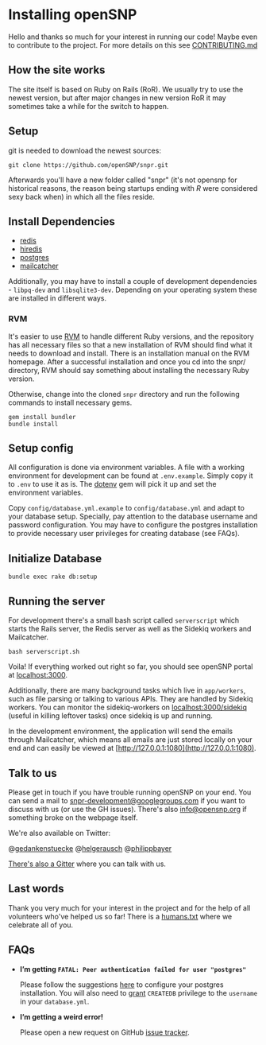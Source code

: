 # Installing openSNP

Hello and thanks so much for your interest in running our code! Maybe even to
contribute to the project. For more details on this see
[CONTRIBUTING.md](https://github.com/openSNP/snpr/blob/master/CONTRIBUTING.md)

## How the site works

The site itself is based on Ruby on Rails (RoR). We usually try to use the
newest version, but after major changes in new version RoR it may sometimes take
a while for the switch to happen.

## Setup

git is needed to download the newest sources:

```
git clone https://github.com/openSNP/snpr.git
```

Afterwards you'll have a new folder called "snpr" (it's not opensnp for
historical reasons, the reason being startups ending with *R* were considered
sexy back when) in which all the files reside.

## Install Dependencies

- [redis](http://redis.io/)
- [hiredis](https://github.com/redis/hiredis)
- [postgres](http://www.postgresql.org/)
- [mailcatcher](https://mailcatcher.me/)

Additionally, you may have to install a couple of development dependencies - `libpq-dev`
and `libsqlite3-dev`. Depending on your operating system these are installed in
different ways.

### RVM

It's easier to use [RVM](https://rvm.io/)  to handle different Ruby versions,
and the repository has all necessary files so that a new installation of RVM
should find what it needs to download and install. There is an installation
manual on the RVM homepage. After a successful installation and once you cd into
the snpr/ directory, RVM should say something about installing the necessary
Ruby version.

Otherwise, change into the cloned `snpr` directory and run the following
commands to install necessary gems.

```
gem install bundler
bundle install
```

## Setup config

All configuration is done via environment variables. A file with a
working environment for development can be found at `.env.example`.
Simply copy it to `.env` to use it as is. The
[dotenv](https://github.com/bkeepers/dotenv) gem will pick it up
and set the environment variables.

Copy `config/database.yml.example` to `config/database.yml` and adapt to your
database setup. Specially, pay attention to the database username and password
configuration. You may have to configure the postgres installation to provide
necessary user privileges for creating database (see FAQs).

## Initialize Database

```
bundle exec rake db:setup
```

## Running the server

For development there's a small bash script called `serverscript` which starts
the Rails server, the Redis server as well as the Sidekiq workers and
Mailcatcher.

```
bash serverscript.sh
```

Voila! If everything worked out right so far, you should see openSNP portal at
[localhost:3000](http://localhost:3000).

Additionally, there are many background tasks which live in `app/workers`, such as
file parsing or talking to various APIs. They are handled by Sidekiq workers.
You can monitor the sidekiq-workers on
[localhost:3000/sidekiq](http://localhost:3000/sidekiq) (useful in killing
leftover tasks) once sidekiq is up and running.

In the development environment, the application will send the emails through
Mailcatcher, which means all emails are just stored locally on your end and can
easily be viewed at [http://127.0.0.1:1080](http://127.0.0.1:1080).

## Talk to us

Please get in touch if you have trouble running openSNP on your end. You can
send a mail to snpr-development@googlegroups.com if you want to discuss with us
(or use the GH issues). There's also info@opensnp.org if something broke on the
webpage itself.

We're also available on Twitter:

@[gedankenstuecke](https://twitter.com/gedankenstuecke)
@[helgerausch](https://twitter.com/helgerausch)
@[philippbayer](https://twitter.com/philippbayer)

[There's also a Gitter](https://gitter.im/openSNP/snpr) where you can talk with us.

## Last words

Thank you very much for your interest in the project and for the help of all
volunteers who've helped us so far! There is a [humans.txt](public/humans.txt)
where we celebrate all of you.

## FAQs

* **I’m getting `FATAL: Peer authentication failed for user "postgres"`**

    Please follow the suggestions
    [here](http://stackoverflow.com/questions/18664074/getting-error-peer-authentication-failed-for-user-postgres-when-trying-to-ge)
    to configure your postgres installation. You will also need to [grant](http://dba.stackexchange.com/questions/33285/granting-a-user-account-permission-to-create-databases-in-postgresql)
    `CREATEDB` privilege to the `username` in your `database.yml`.

* **I’m getting a weird error!**

    Please open a new request on GitHub [issue tracker](https://github.com/openSNP/snpr/issues).
